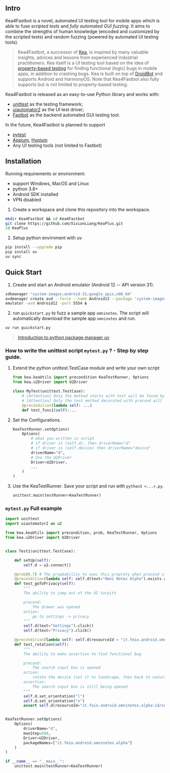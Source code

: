 ## Intro 

Kea4Fastbot is a novel, automated UI testing tool for mobile apps which is able to fuse *scripted tests* and *fully automated GUI fuzzing*. It aims to combine the strengths of human knowledge (encoded and customized by the scripted tests) and random fuzzing (powered by automated UI testing tools).

> Kea4Fastbot, a successor of [Kea](https://github.com/ecnusse/Kea), is inspired by many valuable insights, advices and lessons from experienced industrial practitioners. 
Kea itself is a UI testing tool based on the idea of [property-based testing](https://en.wikipedia.org/wiki/Software_testing#Property_testing) for finding functional (logic) bugs in mobile apps, in addition to crashing bugs.
Kea is built on top of [DroidBot](https://github.com/honeynet/droidbot) and 
supports Android and HarmonyOS.
Note that Kea4Fastbot also fully supports but is not limited to property-based testing. 

Kea4Fastbot is released as an easy-to-use Python library
and works with:

- [unittest](https://docs.python.org/3/library/unittest.html) as the testing framework;
- [uiautomator2](https://github.com/openatx/uiautomator2) as the UI test driver; 
- [Fastbot](https://github.com/bytedance/Fastbot_Android) as the backend automated GUI testing tool.

In the future, Kea4Fastbot is planned to support
- [pytest](https://docs.pytest.org/en/stable/)
- [Appium](https://github.com/appium/appium), [Hypium]()
- Any UI testing tools (not limited to Fastbot)



## Installation

Running requirements or environment:
- support Windows, MacOS and Linux
- python 3.8+
- Android SDK installed
- VPN disabled

1. Create a workspace and clone this repository into the workspace.

```bash
mkdir Kea4Fastbot && cd Kea4Fastbot
git clone https://github.com/XixianLiang/KeaPlus.git
cd KeaPlus
```

2. Setup python envirnment with uv
```bash
pip install --upgrade pip
pip install uv
uv sync
```

## Quick Start

1. Create and start an Android emulator (Android 12 -- API version 31).

```bash
sdkmanager "system-images;android-31;google_apis;x86_64"
avdmanager create avd --force --name Android12 --package 'system-images;android-31;google_apis;x86_64' --abi google_apis/x86_64 --sdcard 1024M --device 'Nexus 7'
emulator -avd Android12 -port 5554 &
```


2. run `quickstart.py` to fuzz a sample app `omninotes`.
The script will automatically download the sample app `omninotes` and run.

```python
uv run quickstart.py
```

> [Introduction to python package manager uv](https://docs.astral.sh/uv/)

### How to write the unittest script `mytest.py` ? - Step by step guide.

1. Extend the python unittest.TestCase module and write your own script

    ```python
    from kea.keaUtils import precondition KeaTestRunner, Options
    from kea.u2Driver import U2Driver

    class MyTest(unittest.TestCase):
        # [Attention] Only the method starts with test will be found by unittest
        # [Attention] Only the test method decorated with precond will be loaded as a property
        @precondition(lambda self: ...)
        def test_func1(self):...
    ```

2. Set the Configurations.

    ```python
    KeaTestRunner.setOptions(
        Options(
            # what you written in script
            # if driver is (self.d), then driverName="d"
            # if driver is (self.device) then driverName="device"
            driverName="d",
            # Use the U2Driver
            Driver=U2Driver,
            ...
        )
    )
    ```

3. Use the KeaTestRunner. Save your script and run with `python3 <...>.py`.
   
    ```python
    unittest.main(testRunner=KeaTestRunner)
    ```


### `mytest.py` Full example

```python
import unittest
import uiautomator2 as u2

from kea.keaUtils import precondition, prob, KeaTestRunner, Options
from kea.u2Driver import U2Driver


class Test1(unittest.TestCase):

    def setUp(self):
        self.d = u2.connect()

    @prob(0.7) # The propbability to exec this proprety when precond statisfied is 0.7
    @precondition(lambda self: self.d(text="Omni Notes Alpha").exists and self.d(text="Settings").exists)
    def test_goToPrivacy(self):
        """
        The ability to jump out of the UI tarpits

        precond:
            The drawer was opened
        action:
            go to settings -> privacy
        """
        self.d(text="Settings").click()
        self.d(text="Privacy").click()

    @precondition(lambda self: self.d(resourceId = "it.feio.android.omninotes.alpha:id/search_src_text").exists)
    def test_rotation(self):
        """
        The ability to make assertion to find functional bug

        precond:
            The search input box is opened
        action:
            rotate the device (set it to landscape, then back to natural)
        assertion:
            The search input box is still being opened
        """
        self.d.set_orientation("l")
        self.d.set_orientation("n")
        assert self.d(resourceId="it.feio.android.omninotes.alpha:id/search_src_text").exists()


KeaTestRunner.setOptions(
    Options(
        driverName="d",
        maxStep=500,
        Driver=U2Driver,
        packageNames=["it.feio.android.omninotes.alpha"]
    )
)

if __name__ == "__main__":
    unittest.main(testRunner=KeaTestRunner)
```